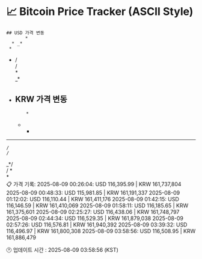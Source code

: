 # 📈 Bitcoin Price Tracker (ASCII Style)
    ## USD 가격 변동 
           *  
      * _*
     *    
*   /     
    /     
    *     
  _*      
 *        
    ## KRW 가격 변동
           *  
      *  *
*    *  * 
    /     
    /     
  _*/     
 /  *     
 *        
    📋 가격 기록:
    2025-08-09 00:26:04: USD 116,395.99 | KRW 161,737,804
2025-08-09 00:48:33: USD 115,981.85 | KRW 161,191,337
2025-08-09 01:12:02: USD 116,110.44 | KRW 161,411,176
2025-08-09 01:42:15: USD 116,146.59 | KRW 161,410,069
2025-08-09 01:58:11: USD 116,185.65 | KRW 161,375,601
2025-08-09 02:25:27: USD 116,438.06 | KRW 161,748,797
2025-08-09 02:44:34: USD 116,529.35 | KRW 161,879,038
2025-08-09 02:57:26: USD 116,576.81 | KRW 161,940,392
2025-08-09 03:39:32: USD 116,496.97 | KRW 161,800,308
2025-08-09 03:58:56: USD 116,508.95 | KRW 161,886,479
    
🕐 업데이트 시간 : 2025-08-09 03:58:56 (KST)
